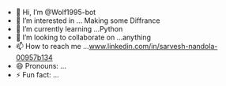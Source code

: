 - 👋 Hi, I’m @Wolf1995-bot
- 👀 I’m interested in ... Making some Diffrance
- 🌱 I’m currently learning ...Python
- 💞️ I’m looking to collaborate on ...anything
- 📫 How to reach me ...www.linkedin.com/in/sarvesh-nandola-00957b134
- 😄 Pronouns: ...
- ⚡ Fun fact: ...

<!---
Wolf1995-bot/Wolf1995-bot is a ✨ special ✨ repository because its `README.md` (this file) appears on your GitHub profile.
You can click the Preview link to take a look at your changes.
--->
